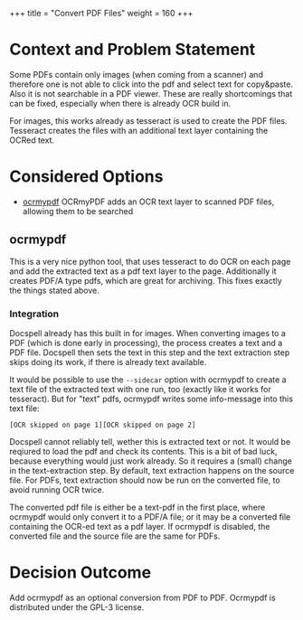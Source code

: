 +++
title = "Convert PDF Files"
weight = 160
+++

# Context and Problem Statement

Some PDFs contain only images (when coming from a scanner) and
therefore one is not able to click into the pdf and select text for
copy&paste. Also it is not searchable in a PDF viewer. These are
really shortcomings that can be fixed, especially when there is
already OCR build in.

For images, this works already as tesseract is used to create the PDF
files. Tesseract creates the files with an additional text layer
containing the OCRed text.

# Considered Options

* [ocrmypdf](https://github.com/jbarlow83/OCRmyPDF) OCRmyPDF adds an
  OCR text layer to scanned PDF files, allowing them to be searched


## ocrmypdf

This is a very nice python tool, that uses tesseract to do OCR on each
page and add the extracted text as a pdf text layer to the page.
Additionally it creates PDF/A type pdfs, which are great for
archiving. This fixes exactly the things stated above.

### Integration

Docspell already has this built in for images. When converting images
to a PDF (which is done early in processing), the process creates a
text and a PDF file. Docspell then sets the text in this step and the
text extraction step skips doing its work, if there is already text
available.

It would be possible to use the `--sidecar` option with ocrmypdf to
create a text file of the extracted text with one run, too (exactly
like it works for tesseract). But for "text" pdfs, ocrmypdf writes
some info-message into this text file:

```
[OCR skipped on page 1][OCR skipped on page 2]
```

Docspell cannot reliably tell, wether this is extracted text or not.
It would be reqiured to load the pdf and check its contents. This is a
bit of bad luck, because everything would just work already. So it
requires a (small) change in the text-extraction step. By default,
text extraction happens on the source file. For PDFs, text extraction
should now be run on the converted file, to avoid running OCR twice.

The converted pdf file is either be a text-pdf in the first place,
where ocrmypdf would only convert it to a PDF/A file; or it may be a
converted file containing the OCR-ed text as a pdf layer. If ocrmypdf
is disabled, the converted file and the source file are the same for
PDFs.

# Decision Outcome

Add ocrmypdf as an optional conversion from PDF to PDF. Ocrmypdf is
distributed under the GPL-3 license.
